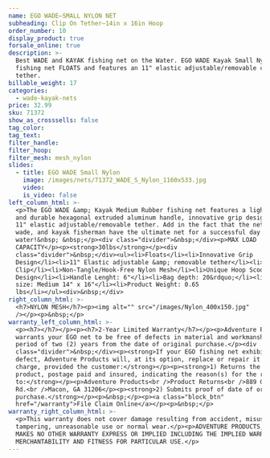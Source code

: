 ```yaml
---
name: EGO WADE—SMALL NYLON NET
subheading: Clip On Tether—14in x 16in Hoop
order_number: 10
display_product: true
forsale_online: true
description: >-
  Best WADE and KAYAK fishing net on the Water. EGO WADE Kayak Small Nylon
  fishing net FLOATS and features an 11" elastic adjustable/removable clip on
  tether.
billable_weight: 17
categories:
  - wade-kayak-nets
price: 32.99
sku: 71372
show_as_crosssells: false
tag_color:
tag_text:
filter_handle:
filter_hoop:
filter_mesh: mesh_nylon
slides:
  - title: EGO WADE Small Nylon
    image: /images/nets/71372_WADE_S_Nylon_1160x533.jpg
    video:
    is_video: false
left_column_html: >-
  <p>The EGO WADE &amp; Kayak Medium Rubber fishing net features a lightweight
  and durable hexagonal extruded aluminum handle, innovative grip design and an
  11" elastic adjustable/removable tether. Add in the fact that the nets float,
  wade, and kayak fisherman have the ultimate net for a successful day on the
  water!&nbsp; &nbsp;</p><div class="divider">&nbsp;</div><p>MAX LOAD
  CAPACITY</p><p><strong>30lbs</strong></p><div
  class="divider">&nbsp;</div><ul><li>Floats</li><li>Innovative Grip
  Design</li><li>11" Elastic adjustable &amp; removable tether</li><li>Aluminum
  Clip</li><li>Non-Tangle/Hook-Free Nylon Mesh</li><li>Unique Hoop Scoop
  Design</li><li>Handle Lenght: 6"</li><li>Bag depth: 20&rdquo;</li><li>Hoop
  size: Medium 14" x 16"</li><li>Product Weight: 0.65
  lbs</li></ul><div>&nbsp;</div>
right_column_html: >-
  <h7>NYLON MESH</h7><p><img alt="" src="/images/Nylon_400x150.jpg"
  /></p><p>&nbsp;</p>
warranty_left_column_html: >-
  <p><h7></h7></p><p><h7>2-Year Limited Warranty</h7></p><p>Adventure Products
  warrants your EGO net to be free of defects in material and workmanship for a
  period of two (2) years from the date of original purchase.</p><div
  class="divider">&nbsp;</div><p><strong>If your EGO fishing net exhibits such a
  defect, Adventure Products will, at its option, replace or repair it without
  charge, provided the customer:</strong></p><p><strong>1) Returns the defective
  product, postage paid and insured, indicating the reason(s) for the return
  to:</strong></p><p>Adventure Products<br />Product Returns<br />889 Guy Paine
  Rd.<br />Macon, GA 31206</p><p><strong>2) Submits proof of date of original
  purchase.</strong></p><p>&nbsp;</p><p><a class="block_btn"
  href="/warranty">File Claim Online</a></p><p>&nbsp;</p>
warranty_right_column_html: >-
  <p>This warranty does not cover damage resulting from accident, misuse, abuse,
  tampering, unreasonable use or normal wear.</p><p>ADVENTURE PRODUCTS, INC.
  MAKES NO OTHER WARRANTY EXPRESS OR IMPLIED INCLUDING THE IMPLIED WARRANTIES OF
  MERCHANTABILITY AND FITNESS FOR PARTICULAR USE.</p>
---
```

